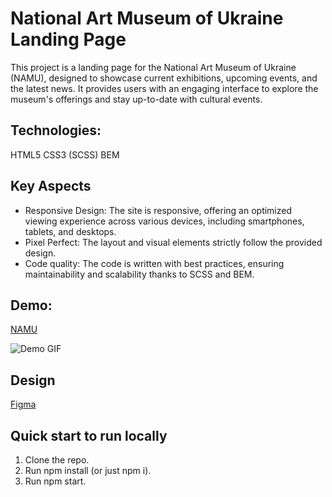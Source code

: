 # National Art Museum of Ukraine Landing Page
This project is a landing page for the National Art Museum of Ukraine (NAMU), designed to showcase current exhibitions, upcoming events, and the latest news. It provides users with an engaging interface to explore the museum's offerings and stay up-to-date with cultural events.

## Technologies:
HTML5
CSS3 (SCSS)
BEM

## Key Aspects
- Responsive Design: The site is responsive, offering an optimized viewing experience across various devices, including smartphones, tablets, and desktops.
- Pixel Perfect: The layout and visual elements strictly follow the provided design.
- Code quality: The code is written with best practices, ensuring maintainability and scalability thanks to SCSS and BEM.

## Demo:
[NAMU](https://valeraom.github.io/namu-landing/)

![Demo GIF](public/images/namu-review.gif)

## Design
[Figma](https://www.figma.com/design/HL3XGt5ZatvJoYBhOaWY5x/museum-prototype?node-id=323-1957&node-type=canvas&t=uXVTeA5RkGl4tteA-0)

## Quick start to run locally
1. Clone the repo.
2. Run npm install (or just npm i).
3. Run npm start.
